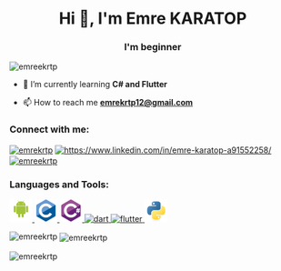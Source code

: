 <h1 align="center">Hi 👋, I'm Emre KARATOP</h1>
<h3 align="center">I'm beginner</h3>

<p align="left"> <img src="https://komarev.com/ghpvc/?username=emreekrtp&label=Profile%20views&color=0e75b6&style=flat" alt="emreekrtp" /> </p>

- 🌱 I’m currently learning **C# and Flutter**

- 📫 How to reach me **emrekrtp12@gmail.com**

<h3 align="left">Connect with me:</h3>
<p align="left">
<a href="https://twitter.com/emrekrtp" target="blank"><img align="center" src="https://raw.githubusercontent.com/rahuldkjain/github-profile-readme-generator/master/src/images/icons/Social/twitter.svg" alt="emrekrtp" height="30" width="40" /></a>
<a href="https://linkedin.com/in/https://www.linkedin.com/in/emre-karatop-a91552258/" target="blank"><img align="center" src="https://raw.githubusercontent.com/rahuldkjain/github-profile-readme-generator/master/src/images/icons/Social/linked-in-alt.svg" alt="https://www.linkedin.com/in/emre-karatop-a91552258/" height="30" width="40" /></a>
<a href="https://instagram.com/emreekrtp" target="blank"><img align="center" src="https://raw.githubusercontent.com/rahuldkjain/github-profile-readme-generator/master/src/images/icons/Social/instagram.svg" alt="emreekrtp" height="30" width="40" /></a>
</p>

<h3 align="left">Languages and Tools:</h3>
<p align="left"> <a href="https://developer.android.com" target="_blank" rel="noreferrer"> <img src="https://raw.githubusercontent.com/devicons/devicon/master/icons/android/android-original-wordmark.svg" alt="android" width="40" height="40"/> </a> <a href="https://www.cprogramming.com/" target="_blank" rel="noreferrer"> <img src="https://raw.githubusercontent.com/devicons/devicon/master/icons/c/c-original.svg" alt="c" width="40" height="40"/> </a> <a href="https://www.w3schools.com/cs/" target="_blank" rel="noreferrer"> <img src="https://raw.githubusercontent.com/devicons/devicon/master/icons/csharp/csharp-original.svg" alt="csharp" width="40" height="40"/> </a> <a href="https://dart.dev" target="_blank" rel="noreferrer"> <img src="https://www.vectorlogo.zone/logos/dartlang/dartlang-icon.svg" alt="dart" width="40" height="40"/> </a> <a href="https://flutter.dev" target="_blank" rel="noreferrer"> <img src="https://www.vectorlogo.zone/logos/flutterio/flutterio-icon.svg" alt="flutter" width="40" height="40"/> </a> <a href="https://www.python.org" target="_blank" rel="noreferrer"> <img src="https://raw.githubusercontent.com/devicons/devicon/master/icons/python/python-original.svg" alt="python" width="40" height="40"/> </a> </p>

<p><img align="left" src="https://github-readme-stats.vercel.app/api/top-langs?username=emreekrtp&show_icons=true&locale=en&layout=compact" alt="emreekrtp" /></p>

<p>&nbsp;<img align="center" src="https://github-readme-stats.vercel.app/api?username=emreekrtp&show_icons=true&locale=en" alt="emreekrtp" /></p>

<p><img align="center" src="https://github-readme-streak-stats.herokuapp.com/?user=emreekrtp&" alt="emreekrtp" /></p>

